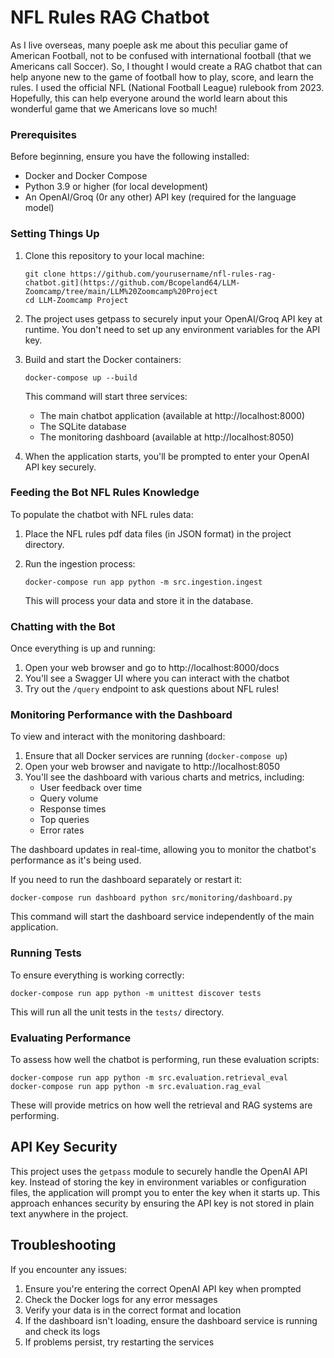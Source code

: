 # NFL Rules RAG Chatbot

As I live overseas, many poeple ask me about this peculiar game of American Football, not to be confused with international football (that we Americans call Soccer). So, I thought I would create a RAG chatbot that can help anyone new to the game of football how to play, score, and learn the rules. I used the official NFL (National Football League) rulebook from 2023. Hopefully, this can help everyone around the world learn about this wonderful game that we Americans love so much!

### Prerequisites

Before beginning, ensure you have the following installed:
- Docker and Docker Compose
- Python 3.9 or higher (for local development)
- An OpenAI/Groq (0r any other) API key (required for the language model)

### Setting Things Up

1. Clone this repository to your local machine:
   ```
   git clone https://github.com/yourusername/nfl-rules-rag-chatbot.git](https://github.com/Bcopeland64/LLM-Zoomcamp/tree/main/LLM%20Zoomcamp%20Project
   cd LLM-Zoomcamp Project
   ```

2. The project uses getpass to securely input your OpenAI/Groq API key at runtime. You don't need to set up any environment variables for the API key.

3. Build and start the Docker containers:
   ```
   docker-compose up --build
   ```

   This command will start three services:
   - The main chatbot application (available at http://localhost:8000)
   - The SQLite database
   - The monitoring dashboard (available at http://localhost:8050)

4. When the application starts, you'll be prompted to enter your OpenAI API key securely.

### Feeding the Bot NFL Rules Knowledge

To populate the chatbot with NFL rules data:

1. Place the NFL rules pdf data files (in JSON format) in the project directory.

2. Run the ingestion process:
   ```
   docker-compose run app python -m src.ingestion.ingest
   ```

   This will process your data and store it in the database.

### Chatting with the Bot

Once everything is up and running:

1. Open your web browser and go to http://localhost:8000/docs
2. You'll see a Swagger UI where you can interact with the chatbot
3. Try out the `/query` endpoint to ask questions about NFL rules!

### Monitoring Performance with the Dashboard

To view and interact with the monitoring dashboard:

1. Ensure that all Docker services are running (`docker-compose up`)
2. Open your web browser and navigate to http://localhost:8050
3. You'll see the dashboard with various charts and metrics, including:
   - User feedback over time
   - Query volume
   - Response times
   - Top queries
   - Error rates

The dashboard updates in real-time, allowing you to monitor the chatbot's performance as it's being used.

If you need to run the dashboard separately or restart it:

```
docker-compose run dashboard python src/monitoring/dashboard.py
```

This command will start the dashboard service independently of the main application.

### Running Tests

To ensure everything is working correctly:

```
docker-compose run app python -m unittest discover tests
```

This will run all the unit tests in the `tests/` directory.

### Evaluating Performance

To assess how well the chatbot is performing, run these evaluation scripts:

```
docker-compose run app python -m src.evaluation.retrieval_eval
docker-compose run app python -m src.evaluation.rag_eval
```

These will provide metrics on how well the retrieval and RAG systems are performing.

## API Key Security

This project uses the `getpass` module to securely handle the OpenAI API key. Instead of storing the key in environment variables or configuration files, the application will prompt you to enter the key when it starts up. This approach enhances security by ensuring the API key is not stored in plain text anywhere in the project.

## Troubleshooting

If you encounter any issues:
1. Ensure you're entering the correct OpenAI API key when prompted
2. Check the Docker logs for any error messages
3. Verify your data is in the correct format and location
4. If the dashboard isn't loading, ensure the dashboard service is running and check its logs
5. If problems persist, try restarting the services
